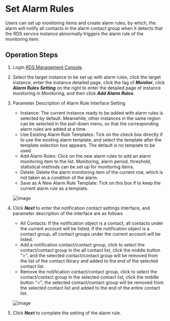 # Set Alarm Rules
Users can set up monitoring items and create alarm rules, by which, the alarm will notify all contacts in the alarm contact group when it detects that the RDS service instance abnormally triggers the alarm rule of the monitoring item.

## Operation Steps
1. Login [RDS Management Console](https://rds-console.jdcloud.com/database).
2. Select the target instance to be set up with alarm rules, click the target instance, enter the instance detailed page, click the tag of ***Monitor***, click ***Alarm Rules Setting*** on the right to enter the detailed page of instance monitoring in Monitoring, and then click ***Add Alarm Rules***.
3. Parameter Description of Alarm Rule Interface Setting
    * Instance: The current instance ready to be added with alarm rules is selected by default. Meanwhile, other instances in the same region can be selected in the pull-down menu, so that the corresponding alarm rules are added at a time.
    * Use Existing Alarm Rule Templates: Tick on the check box directly if to use the existing alarm template, and select the template after the template selection box appears. The default is no template to be used.
    * Add Alarm Rules: Click on the new alarm rules to add an alarm monitoring item to the list. Monitoring, alarm period, threshold, statistical methods can be set up for monitoring items.
    * Delete: Delete the alarm monitoring item of the current row, which is not taken as a condition of the alarm.
    * Save as A New Alarm Rule Template: Tick on this box if to keep the current alarm rule as a template.

    ![image](../../../../../image/RDS/image/RDS/1109_15.jpg)

4. Click ***Next*** to enter the notification contact settings interface, and parameter description of the interface are as follows
    * All Contacts: If the notification object is a contact, all contacts under the current account will be listed; if the notification object is a contact group, all contact groups under the current account will be listed.
    * Add a notification contact/contact group, click to select the contact/contact group in the all contact list, click the middle button ">", and the selected contact/contact group will be removed from the list of the contact library and added to the end of the selected contact list.
    * Remove the notification contact/contact group, click to select the contact/contact group in the selected contact list, click the middle button "<", the selected contact/contact group will be removed from the selected contact list and added to the end of the entire contact list.
    
    ![image](../../../../../image/RDS/image/RDS/1109_16.jpg)

5. Click ***Next*** to complete the setting of the alarm rule.
